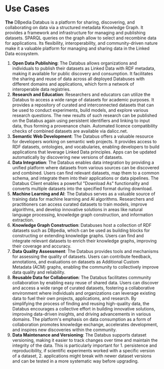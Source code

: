 # Use Cases

**The** DBpedia Databus is a platform for sharing, discovering, and collaborating on data via a structured metadata Knowledge Graph. It provides a framework and infrastructure for managing and publishing datasets. SPARQL queries on the graph allow to select and recombine data for applications. Its flexibility, interoperability, and community-driven nature make it a valuable platform for managing and sharing data in the Linked Data ecosystem.

1. **Open Data Publishing**: The Databus allows organizations and individuals to publish their datasets as Linked Data with RDF metadata, making it available for public discovery and consumption. It facilitates the sharing and reuse of data across all deployed Databuses with different domains and applications, which form a network of interoperable data registries.
2. **Research and Education**: Researchers and educators can utilize the Databus to access a wide range of datasets for academic purposes. It provides a repository of curated and interconnected datasets that can be used to conduct experiments, build models, and explore various research questions. The new results of such research can be published on the Databus again using persistent identifiers and linking to input data, thus forming a provenance chain. Automated licence compatibility checks of combined datasets are available via dalicc.net.
3. **Semantic Web Development**: The Databus offers a valuable resource for developers working on semantic web projects. It provides access to RDF datasets, ontologies, and vocabularies, enabling developers to build applications that leverage Linked Data principles. Apps can be updated automatically by discovering new versions of datasets.
4. **Data Integration**: The Databus enables data integration by providing a unified platform where datasets from various sources can be discovered and combined. Users can find relevant datasets, map them to a common schema, and integrate them into their applications or data pipelines. The Databus Client enables a powerful "Download As" functionality and converts multiple datasets into the specified format during download.
5. **Machine Learning and AI**: The Databus serves as a valuable source of training data for machine learning and AI algorithms. Researchers and practitioners can access curated datasets to train models, improve algorithms, and develop innovative solutions in areas like natural language processing, knowledge graph construction, and information extraction.
6. **Knowledge Graph Construction**: Databuses host a collection of RDF datasets such as DBpedia, which can be used as building blocks for constructing or extending knowledge graphs. Users can find and integrate relevant datasets to enrich their knowledge graphs, improving their coverage and accuracy.
7. **Data Quality Assessment**: The Databus provides tools and mechanisms for assessing the quality of datasets. Users can contribute feedback, annotations, and evaluations on datasets as Additional Custom Metadata (ACM) graphs, enabling the community to collectively improve data quality and reliability.
8. **Reusable Data for Collaboration**: The Databus facilitates community collaboration by enabling easy reuse of shared data. Users can discover and access a wide range of curated datasets, fostering a collaborative environment where individuals and organizations can leverage existing data to fuel their own projects, applications, and research. By simplifying the process of finding and reusing high-quality data, the Databus encourages a collective effort in building innovative solutions, improving data-driven insights, and driving advancements in various domains. The platform's emphasis on data consumption as a form of collaboration promotes knowledge exchange, accelerates development, and inspires new discoveries within the community.
9. **Data Maintenance and Versioning**: The Databus supports dataset versioning, making it easier to track changes over time and maintain the integrity of the data. This is particularly important for 1. persistence and reproducibility, if scientific experiments worked with a specific version of a dataset, 2. applications might break with newer dataset versions and can be tested in a more systematic way before upgrading.
